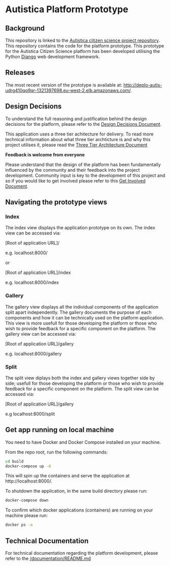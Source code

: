 # Autistica Platform Prototype

## Background


This repository is linked to the [Autistica citizen science project repository](https://github.com/alan-turing-institute/AutisticaCitizenScience). This repository contains the code for the platform prototype. This prototype for the Autistica Citizen Science platform has been developed utilising the Python [Django](https://www.djangoproject.com/) web development framework. 


## Releases

The most recent version of the prototype is available at: http://deplo-autis-udrg410qq9qr-1321397698.eu-west-2.elb.amazonaws.com/.


## Design Decisions

To understand the full reasoning and justification behind the design decisions for the platform, please refer to the [Design Decisions Document](./documentation/COMPONENT_DESIGN_DECISIONS.md). 

This application uses a three tier achitecture for delivery. To read more technical information about what three tier archticture is and why this project utilises it, please read the [Three Tier Architecture Document](./documentation/three_tier_architecture.md)

**Feedback is welcome from everyone**

Please understand that the design of the platform has been fundamentally influenced by the community and their feedback into the project development. Community input is key to the development of this project and so if you would like to get involved please refer to this [Get Involved Document](https://github.com/alan-turing-institute/AutisticaCitizenScience/blob/master/get-involved/README.md).   

## Navigating the prototype views

### Index

The index view displays the application prototype on its own. The index view can be accessed via:

[Root of application URL]/

e.g. localhost:8000/

or 

[Root of application URL]/index

e.g. localhost:8000/index



### Gallery

The gallery view displays all the individual components of the application split apart independently. The gallery documents the purpose of each components and how it can be technically used on the platform application. This view is more usefull for those developing the platform or those who wish to provide feedback for a specific component on the platform. The gallery view can be accessed via:

[Root of application URL]/gallery

e.g. localhost:8000/gallery


### Split

The split view diplays both the index and gallery views together side by side; usefull for those developing the platform or those who wish to provide feedback for a specific component on the platform. The split view can be accessed via:

[Root of application URL]/gallery

e.g localhost:8000/split


## Get app running on local machine

You need to have Docker and Docker Compose installed on your machine.

From the repo root, run the following commands:

```bash
cd build
docker-compose up -d
```

This will spin up the containers and serve the application at http://localhost:8000/.

To shutdown the application, in the same build directory please run:

```bash
docker-compose down
```

To confirm which docker applications (containers) are running on your machine please run:

```bash
docker ps -a
```

## Technical Documentation

For technical documentation regarding the platform development, please refer to the [/documentation/README.md](./documentation/README.md)
